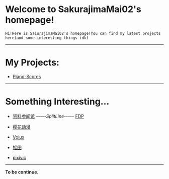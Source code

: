 # Welcome to SakurajimaMai02's homepage!

```
Hi!Here is SaiurajimaMai02's homepage!You can find my latest projects here(and some interesting things idk)
```
---

# My Projects: 

- [Piano-Scores](https://github.com/sakurajimamai02/piano-scores)

---

# Something Interesting...

- [资料参闻馆](https://ubc26.github.io/links/menu.html) -----*SplitLine*----- [FDP](https://getfdp.today)

- [樱花动漫](https://yhdm.nl)

- [Voiux](https://tuku.voiux.com)

- [抠图](https://remove.bg)

- [pixivic](https://xm.sb)

---

**To be continue.**
